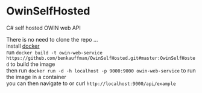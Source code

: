 # OwinSelfHosted
C# self hosted OWIN web API

There is no need to clone the repo ...
<br>install <a href="https://docs.docker.com/engine/installation/">docker</a>
<br>run `docker build -t owin-web-service https://github.com/benkauffman/OwinSelfHosted.git#master:OwinSelfHosted` to build the image
<br>then run `docker run -d -h localhost -p 9000:9000 owin-web-service` to run the image in a container
<br>you can then navigate to or curl `http://localhost:9000/api/example`
